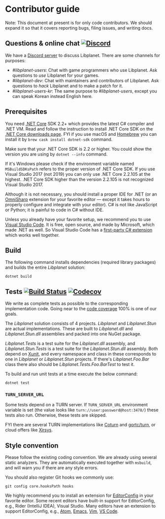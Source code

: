 Contributor guide
=================

Note: This document at present is for only code contributors.
We should expand it so that it covers reporting bugs, filing issues,
and writing docs.


Questions & online chat  [![Discord](https://img.shields.io/discord/539405872346955788.svg?color=7289da&logo=discord&logoColor=white)][Discord server]
-----------------------

We have a [Discord server] to discuss Libplanet.  There are some channels
for purposes:

 -  *#libplanet-users*: Chat with game programmers who use Libplanet.
    Ask questions to *use* Libplanet for your games.
 -  *#libplanet-dev*: Chat with maintainers and contributors of Libplanet.
    Ask questions to *hack* Libplanet and to make a patch for it.
 -  *#libplanet-users-kr*: The same purpose to *#libplanet-users*,
    except you can speak Korean instead English here.

[Discord server]: https://discord.gg/ue9fgc3


Prerequisites
-------------

You need [.NET Core] SDK 2.2+ which provides the latest C# compiler and .NET VM.
Read and follow the instruction to install .NET Core SDK on
the [.NET Core downloads page][1].
FYI if you use macOS and [Homebrew] you can install it by
`brew cask install dotnet-sdk` command.

Make sure that your .NET Core SDK is 2.2 or higher.  You could show
the version you are using by `dotnet --info` command.

If it's Windows please check if the environment variable named
`MSBuildSDKsPath` refers to the proper version of .NET Core SDK.
If you use Visual Studio 2017 (not 2019) you can only use .NET Core 2.2.105
at the highest.  .NET Core SDK higher than the version 2.2.105 is not
recognized Visual Studio 2017.

Although it is not necessary, you should install a proper IDE for .NET
(or an [OmniSharp] extension for your favorite editor — except it takes
hours to properly configure and integrate with your editor).
C# is not like JavaScript or Python; it is painful to code in C# without IDE.

Unless you already have your favorite setup, we recommend you to use
[Visual Studio Code].  It is free, open source, and made by Microsoft, which
made .NET as well.  So Visual Studio Code has a [first-party C# extension][2]
which works well together.

[.NET Core]: https://dot.net/
[Homebrew]: https://brew.sh/
[OmniSharp]: http://www.omnisharp.net/
[Visual Studio Code]: https://code.visualstudio.com/
[1]: https://dotnet.microsoft.com/download
[2]: https://marketplace.visualstudio.com/items?itemName=ms-vscode.csharp


Build
-----

The following command installs dependencies (required library packages) and
builds the entire *Libplanet* solution:

    dotnet build


Tests [![Build Status](https://dev.azure.com/planetarium/libplanet/_apis/build/status/planetarium.libplanet?branchName=master)][Azure Pipelines] [![Codecov](https://codecov.io/gh/planetarium/libplanet/branch/master/graph/badge.svg)][2]
-----

We write as complete tests as possible to the corresponding implementation code.
Going near to the [code coverage][2] 100% is one of our goals.

The *Libplanet* solution consists of 4 projects.  *Libplanet* and
*Libplanet.Stun* are actual implementations.  These are built to *Libplanet.dll*
and *Libplanet.Stun.dll* assemblies and packed into one NuGet package.

*Libplanet.Tests* is a test suite for the *Libplanet.dll* assembly, and
*Libplanet.Stun.Tests* is a test suite for the *Libplanet.Stun.dll* assembly.
Both depend on [Xunit], and every namespace and class in these corresponds to
one in *Libplanet* or *Libplanet.Stun* projects.
If there's *Libplanet.Foo.Bar* class there also should be
*Libplanet.Tests.Foo.BarTest* to test it.

To build and run unit tests at a time execute the below command:

    dotnet test

[Azure Pipelines]: https://dev.azure.com/planetarium/libplanet/_build/latest?definitionId=1&branchName=master
[2]: https://codecov.io/gh/planetarium/libplanet
[Xunit]: https://xunit.github.io/


### `TURN_SERVER_URL`

Some tests depend on a TURN server.  If `TURN_SERVER_URL` environment variable
is set (the value looks like `turn://user:password@host:3478/`)
these tests also run.  Otherwise, these tests are skipped.

FYI there are several TURN implementations like [Coturn] and [gortc/turn],
or cloud offers like [Xirsys].

[Coturn]: https://github.com/coturn/coturn
[gortc/turn]: https://github.com/gortc/turn
[Xirsys]: https://xirsys.com/


Style convention
----------------

Please follow the existing coding convention.  We are already using several
static analyzers.  They are automatically executed together with `msbuild`,
and will warn you if there are any style errors.

You should also register Git hooks we commonly use:

    git config core.hooksPath hooks

We highly recommend you to install an extension for [EditorConfig] in your
favorite editor.  Some recent editors have built-in support for EditorConfig,
e.g., Rider (IntelliJ IDEA), Visual Studio.  Many editors have an extension to
support EditorConfig, e.g., [Atom], [Emacs], [Vim], [VS Code].

[EditorConfig]: https://editorconfig.org/
[Atom]: https://atom.io/packages/editorconfig
[Emacs]: https://github.com/editorconfig/editorconfig-emacs
[Vim]: https://github.com/editorconfig/editorconfig-vim
[VS Code]: https://marketplace.visualstudio.com/items?itemName=EditorConfig.EditorConfig
